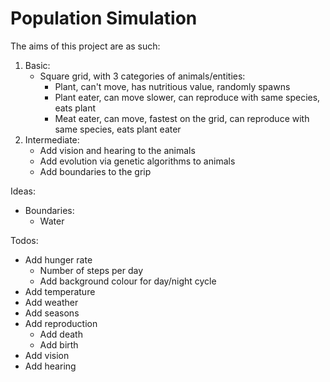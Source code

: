 # Population Simulation

The aims of this project are as such:
1. Basic:
   - Square grid, with 3 categories of animals/entities:
     - Plant, can't move, has nutritious value, randomly spawns
     - Plant eater, can move slower, can reproduce with same species, eats plant
     - Meat eater, can move, fastest on the grid, can reproduce with same species, eats plant eater
2. Intermediate:
    - Add vision and hearing to the animals
    - Add evolution via genetic algorithms to animals
    - Add boundaries to the grip

Ideas:
- Boundaries:
  - Water


Todos:

- Add hunger rate
    - Number of steps per day
    - Add background colour for day/night cycle
- Add temperature
- Add weather
- Add seasons
- Add reproduction
  - Add death
  - Add birth
- Add vision
- Add hearing

